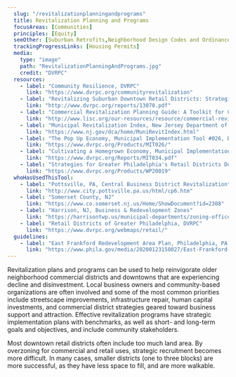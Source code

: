```yaml
---
  slug: "/revitalizationplanningandprograms"
  title: Revitalization Planning and Programs
  focusAreas: [Communities]
  principles: [Equity]
  seeOther: [Suburban Retrofits,Neighborhood Design Codes and Ordinances,Brownfields Redevelopment,Infill Ordinances]
  trackingProgressLinks: [Housing Permits]
  media: 
    type: "image"
    path: "RevitalizationPlanningAndPrograms.jpg"
    credit: "DVRPC"
  resources: 
    - label: "Community Resilience, DVRPC"
      link: "https://www.dvrpc.org/communityrevitalization"
    - label: "Revitalizing Suburban Downtown Retail Districts: Strategies & Best Practices, DVRPC"
      link: "http://www.dvrpc.org/reports/13070.pdf"
    - label: "Commercial Revitalization Planning Guide: A Toolkit for Community Based Organizations, Local Initiatives Support Corporation (LISC)"
      link: "http://www.lisc.org/our-resources/resource/commercial-revitalization-planning-guide-toolkit-community-based-organizations"
    - label: "Municipal Revitalization Index, New Jersey Department of Community Affairs (NJDCA, 2020)"
      link: "https://www.nj.gov/dca/home/MuniRevitIndex.html"
    - label: "The Pop Up Economy, Municipal Implementation Tool #026, DVRPC"
      link: "https://www.dvrpc.org/Products/MIT026/"
    - label: "Cultivating a Homegrown Economy, Municipal Implementation Tool #34, DVRPC"
      link: "https://www.dvrpc.org/Reports/MIT034.pdf"
    - label: "Strategies for Greater Philadelphia's Retail Districts During COVID-19 Five P's that aren't Pandemic: Pursue, Pivot, Pitch, Promote, and Plan, DVRPC (2020)"
      link: "https://www.dvrpc.org/Products/WP20019"
  whoHasUsedThisTool: 
    - label: "Pottsville, PA, Central Business District Revitalization"
      link: "http://www.city.pottsville.pa.us/html/cp6.htm"
    - label: "Somerset County, NJ"
      link: "https://www.co.somerset.nj.us/Home/ShowDocument?id=2308"
    - label: "Harrison, NJ, Business & Redevelopment Zones"
      link: "https://harrisontwp.us/municipal-departments/zoning-officer/business-redevelopment-zones/"
    - label: "Retail Districts of Greater Philadelphia, DVRPC"
      link: "https://www.dvrpc.org/webmaps/retail/"
  guidelines: 
    - label: "East Frankford Redevelopment Area Plan, Philadelphia, PA (2020)"
      link: "https://www.phila.gov/media/20200123150027/East-Frankford-Redevelopment-Plan.pdf"
---
```


Revitalization plans and programs can be used to help reinvigorate older neighborhood commercial districts and downtowns that are experiencing decline and disinvestment. Local business owners and community-based organizations are often involved and some of the most common priorities include streetscape improvements, infrastructure repair, human capital investments, and commercial district strategies geared toward business support and attraction. Effective revitalization programs have strategic implementation plans with benchmarks, as well as short- and long-term goals and objectives, and include community stakeholders.

Most downtown retail districts often include too much land area. By overzoning for commercial and retail uses, strategic recruitment becomes more difficult. In many cases, smaller districts (one to three blocks) are more successful, as they have less space to fill, and are more walkable.
